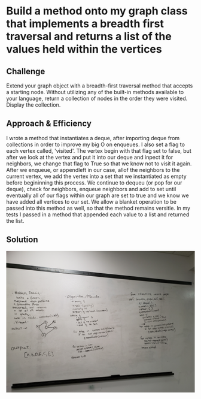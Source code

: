 # Build a method onto my graph class that implements a breadth first traversal and returns a list of the values held within the vertices

## Challenge
Extend your graph object with a breadth-first traversal method that accepts a starting node. Without utilizing any of the built-in methods available to your language, return a collection of nodes in the order they were visited. Display the collection.

## Approach & Efficiency
I wrote a method that instantiates a deque, after importing deque from collections in order to improve my big O on enqueues. I also set a flag to each vertex called, 'visited'. The vertex begin with that flag set to false, but after we look at the vertex and put it into our deque and inpect it for neighbors, we change that flag to True so that we know not to visit it again. After we enqueue, or appendleft in our case, allof the neighbors to the current vertex, we add the vertex into a set that we instantiated as empty before begininning this process. We continue to dequeu (or pop for our deque), check for neighbors, enqueue neighbors and add to set until eventually all of our flags within our graph are set to true and we know we have added all vertices to our set. We allow a blanket operation to be passed into this method as well, so that the method remains versitle. In my tests I passed in a method that appended each value to a list and returned the list.

## Solution
![white boarding breadth first traversal of a graph](https://github.com/ravewillow6383/data-structures-and-algorithms-python/blob/master/assets/breadth_first_graph.jpg
)